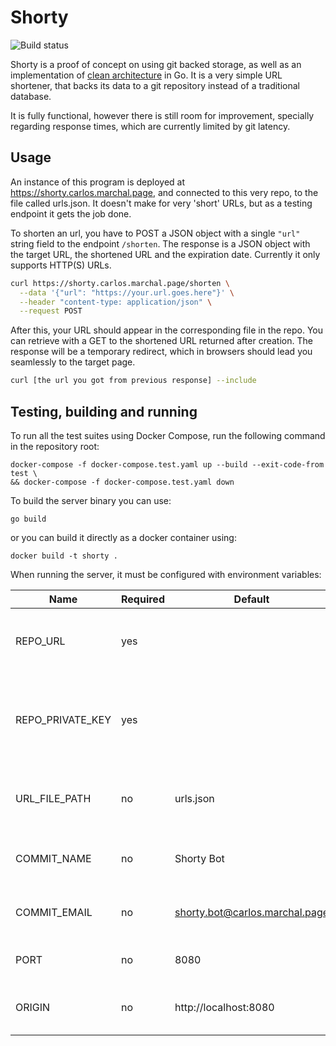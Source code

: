 # Shorty

![Build status](https://github.com/carlos-marchal/shorty/actions/workflows/main.yaml/badge.svg)

Shorty is a proof of concept on using git backed storage, as well as an
implementation of [clean architecture](https://blog.cleancoder.com/uncle-bob/2012/08/13/the-clean-architecture.html) 
in Go. It is a very simple URL shortener, that backs its data to a git
repository instead of a traditional database.

It is fully functional, however there is still room for improvement, specially
regarding response times, which are currently limited by git latency.

## Usage

An instance of this program is deployed at https://shorty.carlos.marchal.page,
and connected to this very repo, to the file called urls.json. It doesn't make 
for very 'short' URLs, but as a testing endpoint it gets the job done.

To shorten an url, you have to POST a JSON object with a single `"url"` string
field to the endpoint `/shorten`. The response is a JSON object with the
target URL, the shortened URL and the expiration date. Currently it only
supports HTTP(S) URLs.

```bash
curl https://shorty.carlos.marchal.page/shorten \
  --data '{"url": "https://your.url.goes.here"}' \
  --header "content-type: application/json" \
  --request POST
```

After this, your URL should appear in the corresponding file in the repo. You
can retrieve with a GET to the shortened URL returned after creation. The
response will be a temporary redirect, which in browsers should lead you
seamlessly to the target page.

```bash
curl [the url you got from previous response] --include
```

## Testing, building and running

To run all the test suites using Docker Compose, run the following command in
the repository root:

```
docker-compose -f docker-compose.test.yaml up --build --exit-code-from test \
&& docker-compose -f docker-compose.test.yaml down
```

To build the server binary you can use:

```
go build
```

or you can build it directly as a docker container using:

```
docker build -t shorty .
```

When running the server, it must be configured with environment variables:

| Name                | Required | Default                        | Description                                                    |
| ------------------- | -------- | ------------------------------ | -------------------------------------------------------------- |
| REPO_URL            | yes      |                                | An ssh URL to a git repo used to store the data                |
| REPO_PRIVATE_KEY    | yes      |                                | A PEM encoded private key with permission to push to the repo  |
| URL_FILE_PATH       | no       | urls.json                      | The file where to store the URLs in the repo                   |
| COMMIT_NAME         | no       | Shorty Bot                     | The commit author name of the bot                              |
| COMMIT_EMAIL        | no       | shorty.bot@carlos.marchal.page | The commit author email of the bot                             |
| PORT                | no       | 8080                           | The port on which to listen                                    |
| ORIGIN              | no       | http://localhost:8080          | The hostname to use in responses                               |

